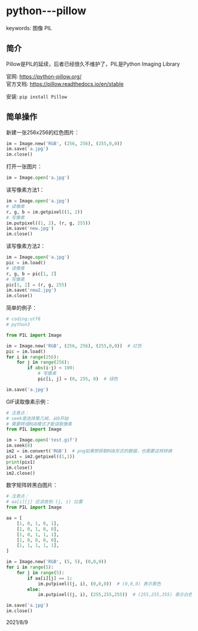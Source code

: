 # python---pillow

keywords: 图像 PIL  


## 简介
Pillow是PIL的延续，后者已经很久不维护了，PIL是Python Imaging Library  

官网: https://python-pillow.org/  
官方文档: https://pillow.readthedocs.io/en/stable  

安装: `pip install Pillow`  


## 简单操作
新建一张256x256的红色图片：  
```python
im = Image.new('RGB', (256, 256), (255,0,0))
im.save('a.jpg')
im.close()
```

打开一张图片：  
```python
im = Image.open('a.jpg')
```

读写像素方法1：  
```python
im = Image.open('a.jpg')
# 读像素
r, g, b = im.getpixel((1, 2))
# 写像素
im.putpixel((1, 2), (r, g, 255))
im.save('new.jpg')
im.close()
```

读写像素方法2：  
```python
im = Image.open('a.jpg')
pic = im.load()
# 读像素
r, g, b = pic[1, 2]
# 写像素
pic[1, 2] = (r, g, 255)
im.save('new2.jpg')
im.close()
```

简单的例子：  
```python
# coding:utf8
# python3

from PIL import Image

im = Image.new('RGB', (256, 256), (255,0,0))  # 红色
pic = im.load()
for i in range(256):
    for j in range(256):
        if abs(i-j) < 100:
            # 写像素
            pic[i, j] = (0, 255, 0)  # 绿色

im.save('a.jpg')
```

GIF读取像素示例：  
```python
# 注意点：
# seek是选择第几帧，从0开始
# 需要转成RGB模式才能读取像素
from PIL import Image

im = Image.open('test.gif')
im.seek(0)
im2 = im.convert('RGB')  # png如果想获取RGB形式的数据，也需要这样转换
pix1 = im2.getpixel((1,1))
print(pix1)
im.close()
im2.close()
```

数字矩阵转黑白图片：  
```python
# 注意点：
# aa[i][j] 应该放到 (j, i) 位置
from PIL import Image

aa = [
    [1, 0, 1, 0, 1],
    [1, 0, 1, 0, 0],
    [1, 0, 1, 1, 1],
    [1, 0, 0, 0, 0],
    [1, 1, 1, 1, 1],
]

im = Image.new('RGB', (5, 5), (0,0,0))
for i in range(5):
    for j in range(5):
        if aa[i][j] == 1:
            im.putpixel((j, i), (0,0,0))  # (0,0,0) 表示黑色
        else:
            im.putpixel((j, i), (255,255,255))  # (255,255,255) 表示白色

im.save('a.jpg')
im.close()
```


2021/8/9  
